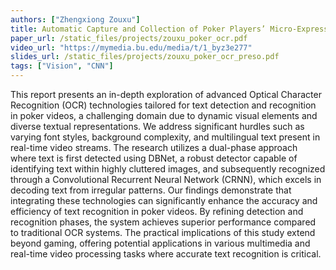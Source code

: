 ```yaml
---
authors: ["Zhengxiong Zouxu"]
title: Automatic Capture and Collection of Poker Players’ Micro-Expressions
paper_url: /static_files/projects/zouxu_poker_ocr.pdf
video_url: "https://mymedia.bu.edu/media/t/1_byz3e277"
slides_url: /static_files/projects/zouxu_poker_ocr_preso.pdf
tags: ["Vision", "CNN"]
---
```


This report presents an in-depth exploration of advanced Optical Character Recognition (OCR) technologies tailored for text detection and recognition in poker videos, a challenging domain due to dynamic visual elements
and diverse textual representations. We address significant hurdles such as
varying font styles, background complexity, and multilingual text present in
real-time video streams. The research utilizes a dual-phase approach where
text is first detected using DBNet, a robust detector capable of identifying
text within highly cluttered images, and subsequently recognized through a
Convolutional Recurrent Neural Network (CRNN), which excels in decoding text from irregular patterns. Our findings demonstrate that integrating these technologies can significantly enhance the accuracy and efficiency
of text recognition in poker videos. By refining detection and recognition
phases, the system achieves superior performance compared to traditional
OCR systems. The practical implications of this study extend beyond gaming, offering potential applications in various multimedia and real-time video
processing tasks where accurate text recognition is critical.
